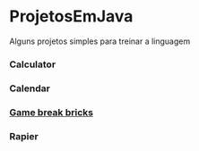 # ProjetosEmJava

Alguns projetos simples para treinar a linguagem

<h3>Calculator</h3>
<a href> </a>

<h3>Calendar</h3>
<a href> </h3>

<h3>Game break bricks</h3>
<a href> </a>

<h3>Rapier</h3>
<a href> </a>

